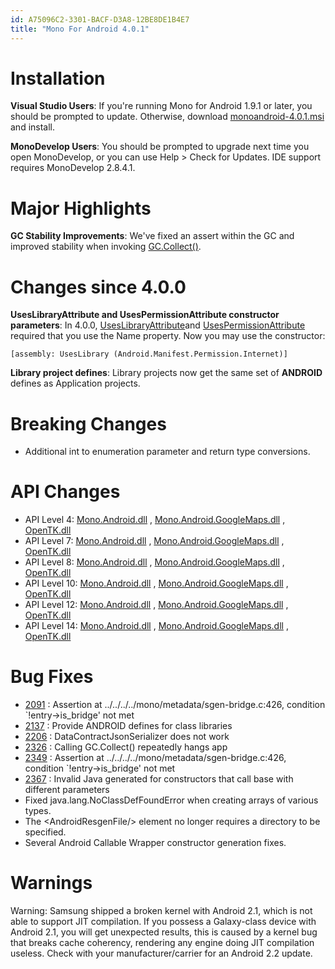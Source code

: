 ```yaml
---
id: A75096C2-3301-BACF-D3A8-12BE8DE1B4E7
title: "Mono For Android 4.0.1"
---
```


<a name="Installation" class="injected"></a>


# Installation

 **Visual Studio Users**: If you're running Mono for Android
1.9.1 or later, you should be prompted to update. Otherwise, download [monoandroid-4.0.1.msi](http://download.xamarin.com/MonoforAndroid/Windows/monoandroid-4.0.1.msi) and install.

 **MonoDevelop Users**: You should be prompted to upgrade next
time you open MonoDevelop, or you can use Help &gt; Check for Updates. IDE
support requires MonoDevelop 2.8.4.1.

 <a name="Major_Highlights" class="injected"></a>


# Major Highlights

 **GC Stability Improvements**: We've fixed an assert within the
GC and improved stability when invoking [GC.Collect()](http://androidapi.xamarin.com/?link=M:System.GC.Collect).

 <a name="Changes_since_4.0.0" class="injected"></a>


# Changes since 4.0.0

 **UsesLibraryAttribute and UsesPermissionAttribute constructor parameters**: In 4.0.0, [UsesLibraryAttribute](http://androidapi.xamarin.com/?link=T:Android.App.UsesLibraryAttribute)and [UsesPermissionAttribute](http://androidapi.xamarin.com/?link=T:Android.App.UsesPermissionAttribute) required that you use the Name
property. Now you may use the constructor:

```
[assembly: UsesLibrary (Android.Manifest.Permission.Internet)]
```

 **Library project defines**: Library projects now get the same
set of __ANDROID__ defines as Application projects.

 <a name="Breaking_Changes" class="injected"></a>


# Breaking Changes

-  Additional int to enumeration parameter and return type conversions.


 <a name="API_Changes" class="injected"></a>


# API Changes

-  API Level 4:  [Mono.Android.dll](/guides//android_api_changes/release_4.0.1/level_4_diff/monoandroid.dll) ,  [Mono.Android.GoogleMaps.dll](/guides//android_api_changes/release_4.0.1/level_4_diff/mono.android.googlemaps.dll) ,  [OpenTK.dll](/guides//android_api_changes/release_4.0.1/level_4_diff/opentk.dll) 
-  API Level 7:  [Mono.Android.dll](/guides//android_api_changes/release_4.0.1/level_7_diff/monoandroid.dll) ,  [Mono.Android.GoogleMaps.dll](/guides//android_api_changes/release_4.0.1/level_7_diff/mono.android.googlemaps.dll) ,  [OpenTK.dll](/guides//android_api_changes/release_4.0.1/level_7_diff/opentk.dll) 
-  API Level 8:  [Mono.Android.dll](/guides//android_api_changes/release_4.0.1/level_8_diff/monoandroid.dll) ,  [Mono.Android.GoogleMaps.dll](/guides//android_api_changes/release_4.0.1/level_8_diff/mono.android.googlemaps.dll) ,  [OpenTK.dll](/guides//android_api_changes/release_4.0.1/level_8_diff/opentk.dll) 
-  API Level 10:  [Mono.Android.dll](/guides//android_api_changes/release_4.0.1/level_10_diff/monoandroid.dll) ,  [Mono.Android.GoogleMaps.dll](/guides//android_api_changes/release_4.0.1/level_10_diff/mono.android.googlemaps.dll) ,  [OpenTK.dll](/guides//android_api_changes/release_4.0.1/level_10_diff/opentk.dll) 
-  API Level 12:  [Mono.Android.dll](/guides//android_api_changes/release_4.0.1/level_12_diff/monoandroid.dll) ,  [Mono.Android.GoogleMaps.dll](/guides//android_api_changes/release_4.0.1/level_12_diff/mono.android.googlemaps.dll) ,  [OpenTK.dll](/guides//android_api_changes/release_4.0.1/level_12_diff/opentk.dll) 
-  API Level 14:  [Mono.Android.dll](/guides//android_api_changes/release_4.0.1/level_14_diff/monoandroid.dll) ,  [Mono.Android.GoogleMaps.dll](/guides//android_api_changes/release_4.0.1/level_14_diff/mono.android.googlemaps.dll) ,  [OpenTK.dll](/guides//android_api_changes/release_4.0.1/level_14_diff/opentk.dll) 


 <a name="Bug_Fixes" class="injected"></a>


# Bug Fixes

-   [2091](http://bugzilla.xamarin.com/show_bug.cgi?id=2091) :  <span><span>Assertion at
    ../../../../mono/metadata/sgen-bridge.c:426, condition
    `!entry-&gt;is_bridge' not met</span></span> 
-   [2137](http://bugzilla.xamarin.com/show_bug.cgi?id=2137) :  <span><span>Provide ANDROID defines for class
    libraries</span></span> 
-   [2206](http://bugzilla.xamarin.com/show_bug.cgi?id=2206) :  <span><span>DataContractJsonSerializer does not
    work</span></span> 
-   [2326](http://bugzilla.xamarin.com/show_bug.cgi?id=2326) :  <span><span>Calling GC.Collect() repeatedly hangs
    app</span></span> 
-   [2349](http://bugzilla.xamarin.com/show_bug.cgi?id=2349) :  <span><span>Assertion at
    ../../../../mono/metadata/sgen-bridge.c:426, condition
    `!entry-&gt;is_bridge' not met</span></span> 
-   [2367](http://bugzilla.xamarin.com/show_bug.cgi?id=2367) :  <span><span>Invalid Java generated for constructors that
    call base with different parameters</span></span> 
-  Fixed java.lang.NoClassDefFoundError when creating arrays of various types. 
-  The &lt;AndroidResgenFile/&gt; element no longer requires a directory to be specified. 
-  Several Android Callable Wrapper constructor generation fixes.


 <a name="Warnings" class="injected"></a>


# Warnings

Warning: Samsung shipped a broken kernel with Android 2.1, which is not able
to support JIT compilation. If you possess a Galaxy-class device with Android
2.1, you will get unexpected results, this is caused by a kernel bug that breaks
cache coherency, rendering any engine doing JIT compilation useless. Check with
your manufacturer/carrier for an Android 2.2 update.
